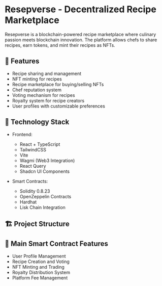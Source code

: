 # Resepverse - Decentralized Recipe Marketplace

Resepverse is a blockchain-powered recipe marketplace where culinary passion meets blockchain innovation. The platform allows chefs to share recipes, earn tokens, and mint their recipes as NFTs.

## 🌟 Features

- Recipe sharing and management
- NFT minting for recipes
- Recipe marketplace for buying/selling NFTs
- Chef reputation system
- Voting mechanism for recipes
- Royalty system for recipe creators
- User profiles with customizable preferences

## 🔧 Technology Stack

- Frontend:
  - React + TypeScript
  - TailwindCSS
  - Vite
  - Wagmi (Web3 Integration)
  - React Query
  - Shadcn UI Components

- Smart Contracts:
  - Solidity 0.8.23
  - OpenZeppelin Contracts
  - Hardhat
  - Lisk Chain Integration

## 🏗️ Project Structure

## 🚀 Main Smart Contract Features

- User Profile Management
- Recipe Creation and Voting
- NFT Minting and Trading
- Royalty Distribution System
- Platform Fee Management
